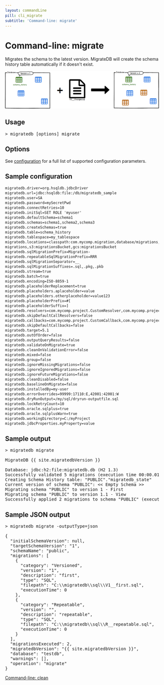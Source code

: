 ```yaml
---
layout: commandLine
pill: cli_migrate
subtitle: 'Command-line: migrate'
---
```


# Command-line: migrate

Migrates the schema to the latest version. MigrateDB will create the schema history table automatically if it doesn't
exist.

<a href="/documentation/command/migrate"><img src="/assets/balsamiq/command-migrate.png" alt="migrate"></a>

## Usage

<pre class="console"><span>&gt;</span> migratedb [options] migrate</pre>

## Options

See [configuration](/documentation/configuration/parameters) for a full list of supported configuration parameters.

## Sample configuration

```properties
migratedb.driver=org.hsqldb.jdbcDriver
migratedb.url=jdbc:hsqldb:file:/db/migratedb_sample
migratedb.user=SA
migratedb.password=mySecretPwd
migratedb.connectRetries=10
migratedb.initSql=SET ROLE 'myuser'
migratedb.defaultSchema=schema1
migratedb.schemas=schema1,schema2,schema3
migratedb.createSchemas=true
migratedb.table=schema_history
migratedb.tablespace=my_tablespace
migratedb.locations=classpath:com.mycomp.migration,database/migrations,filesystem:/sql-migrations,s3:migrationsBucket,gcs:migrationsBucket
migratedb.sqlMigrationPrefix=Migration-
migratedb.repeatableSqlMigrationPrefix=RRR
migratedb.sqlMigrationSeparator=__
migratedb.sqlMigrationSuffixes=.sql,.pkg,.pkb
migratedb.stream=true
migratedb.batch=true
migratedb.encoding=ISO-8859-1
migratedb.placeholderReplacement=true
migratedb.placeholders.aplaceholder=value
migratedb.placeholders.otherplaceholder=value123
migratedb.placeholderPrefix=#[
migratedb.placeholderSuffix=]
migratedb.resolvers=com.mycomp.project.CustomResolver,com.mycomp.project.AnotherResolver
migratedb.skipDefaultCallResolvers=false
migratedb.callbacks=com.mycomp.project.CustomCallback,com.mycomp.project.AnotherCallback
migratedb.skipDefaultCallbacks=false
migratedb.target=5.1
migratedb.outOfOrder=false
migratedb.outputQueryResults=false
migratedb.validateOnMigrate=true
migratedb.cleanOnValidationError=false
migratedb.mixed=false
migratedb.group=false
migratedb.ignoreMissingMigrations=false
migratedb.ignoreIgnoredMigrations=false
migratedb.ignoreFutureMigrations=false
migratedb.cleanDisabled=false
migratedb.baselineOnMigrate=false
migratedb.installedBy=my-user
migratedb.errorOverrides=99999:17110:E,42001:42001:W
migratedb.dryRunOutput=/my/sql/dryrun-outputfile.sql
migratedb.lockRetryCount=10
migratedb.oracle.sqlplus=true
migratedb.oracle.sqlplusWarn=true
migratedb.workingDirectory=C:/myProject
migratedb.jdbcProperties.myProperty=value
```

## Sample output

<pre class="console">&gt; migratedb migrate

MigrateDB {{ site.migratedbVersion }} 

Database: jdbc:h2:file:migratedb.db (H2 1.3)
Successfully validated 5 migrations (execution time 00:00.010s)
Creating Schema History table: "PUBLIC"."migratedb_state"
Current version of schema "PUBLIC": << Empty Schema >>
Migrating schema "PUBLIC" to version 1 - First
Migrating schema "PUBLIC" to version 1.1 - View
Successfully applied 2 migrations to schema "PUBLIC" (execution time 00:00.030s).</pre>

## Sample JSON output

<pre class="console">&gt; migratedb migrate -outputType=json

{
  "initialSchemaVersion": null,
  "targetSchemaVersion": "1",
  "schemaName": "public",
  "migrations": [
    {
      "category": "Versioned",
      "version": "1",
      "description": "first",
      "type": "SQL",
      "filepath": "C:\\migratedb\\sql\\V1__first.sql",
      "executionTime": 0
    },
    {
      "category": "Repeatable",
      "version": "",
      "description": "repeatable",
      "type": "SQL",
      "filepath": "C:\\migratedb\\sql\\R__repeatable.sql",
      "executionTime": 0
    }
  ],
  "migrationsExecuted": 2,
  "migratedbVersion": "{{ site.migratedbVersion }}",
  "database": "testdb",
  "warnings": [],
  "operation": "migrate"
}</pre>

<p class="next-steps">
    <a class="btn btn-primary" href="/documentation/usage/commandline/clean">Command-line: clean <i class="fa fa-arrow-right"></i></a>
</p>
